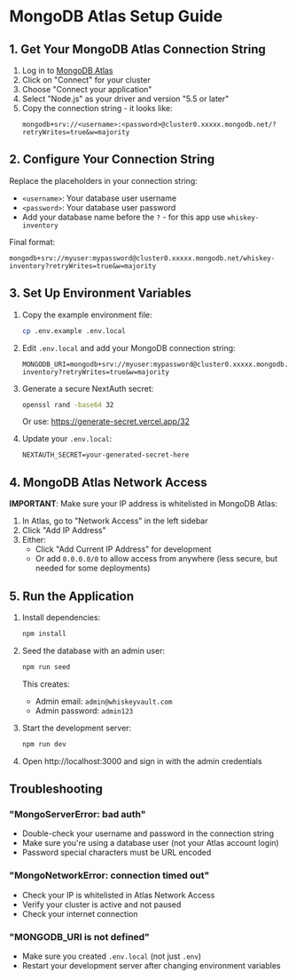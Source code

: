 # MongoDB Atlas Setup Guide

## 1. Get Your MongoDB Atlas Connection String

1. Log in to [MongoDB Atlas](https://cloud.mongodb.com)
2. Click on "Connect" for your cluster
3. Choose "Connect your application"
4. Select "Node.js" as your driver and version "5.5 or later"
5. Copy the connection string - it looks like:
   ```
   mongodb+srv://<username>:<password>@cluster0.xxxxx.mongodb.net/?retryWrites=true&w=majority
   ```

## 2. Configure Your Connection String

Replace the placeholders in your connection string:
- `<username>`: Your database user username
- `<password>`: Your database user password
- Add your database name before the `?` - for this app use `whiskey-inventory`

Final format:
```
mongodb+srv://myuser:mypassword@cluster0.xxxxx.mongodb.net/whiskey-inventory?retryWrites=true&w=majority
```

## 3. Set Up Environment Variables

1. Copy the example environment file:
   ```bash
   cp .env.example .env.local
   ```

2. Edit `.env.local` and add your MongoDB connection string:
   ```
   MONGODB_URI=mongodb+srv://myuser:mypassword@cluster0.xxxxx.mongodb.net/whiskey-inventory?retryWrites=true&w=majority
   ```

3. Generate a secure NextAuth secret:
   ```bash
   openssl rand -base64 32
   ```
   Or use: https://generate-secret.vercel.app/32

4. Update your `.env.local`:
   ```
   NEXTAUTH_SECRET=your-generated-secret-here
   ```

## 4. MongoDB Atlas Network Access

**IMPORTANT**: Make sure your IP address is whitelisted in MongoDB Atlas:
1. In Atlas, go to "Network Access" in the left sidebar
2. Click "Add IP Address"
3. Either:
   - Click "Add Current IP Address" for development
   - Or add `0.0.0.0/0` to allow access from anywhere (less secure, but needed for some deployments)

## 5. Run the Application

1. Install dependencies:
   ```bash
   npm install
   ```

2. Seed the database with an admin user:
   ```bash
   npm run seed
   ```
   This creates:
   - Admin email: `admin@whiskeyvault.com`
   - Admin password: `admin123`

3. Start the development server:
   ```bash
   npm run dev
   ```

4. Open http://localhost:3000 and sign in with the admin credentials

## Troubleshooting

### "MongoServerError: bad auth"
- Double-check your username and password in the connection string
- Make sure you're using a database user (not your Atlas account login)
- Password special characters must be URL encoded

### "MongoNetworkError: connection timed out"
- Check your IP is whitelisted in Atlas Network Access
- Verify your cluster is active and not paused
- Check your internet connection

### "MONGODB_URI is not defined"
- Make sure you created `.env.local` (not just `.env`)
- Restart your development server after changing environment variables